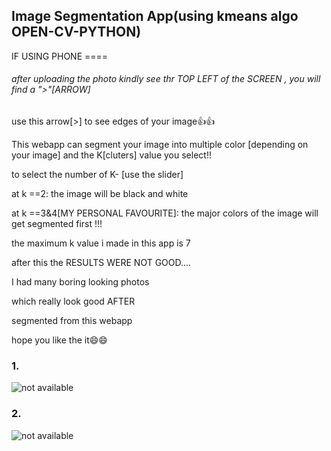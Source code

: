 ## Image Segmentation App(using kmeans algo OPEN-CV-PYTHON)

IF USING PHONE ==== 

###### after uploading the photo kindly see thr TOP LEFT of the SCREEN , you will find a ">"[ARROW]

use this arrow[>] to see edges of your image👍👍

This webapp can segment your image into multiple color [depending on your image] and 
the K[cluters] value you select!!

to select the number of K- [use the slider]

at k ==2:
  the image will be black and white 
  
  
at k ==3&4[MY PERSONAL FAVOURITE]:
  the major colors of the image will get segmented first !!!

the maximum k value i made in this app is 7

after this the RESULTS WERE NOT GOOD....

I had many boring looking photos

which really look good AFTER

segmented from this webapp 

hope you like the it😄😄

### 1.
![not available](https://i.stack.imgur.com/zhFDU.jpg)

### 2.

![not available](https://apps.streamlitusercontent.com/shyamgupta196/segmentation_streamlit/master/streamlit_app.py/+/media/2e83fc94d74b56352bbb81775a8f113dcc5e4fde21bb940882e927dc.jpeg)





